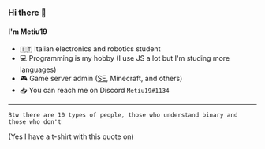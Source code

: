 ### Hi there 👋 
#### I'm Metiu19

- 🇮🇹 Italian electronics and robotics student
- 💻 Programming is my hobby (I use JS a lot but I'm studing more languages)
- 🎮 Game server admin ([SE](https://store.steampowered.com/app/244850), Minecraft, and others)
- 📥 You can reach me on Discord `Metiu19#1134`

---
```
Btw there are 10 types of people, those who understand binary and those who don't
```
(Yes I have a t-shirt with this quote on)
